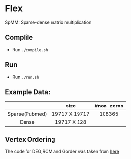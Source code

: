 # Flex
SpMM: Sparse-dense matrix multiplication

## Complile
- Run `./compile.sh`


## Run
- Run `./run.sh`


## Example Data:
|                |      size     | #non-zeros |
|:--------------:|:-------------:|:----------:|
| Sparse(Pubmed) | 19717 X 19717 |   108365   |
|      Dense     |  19717 X 128  |            |


## Vertex Ordering
The code for DEG,RCM and Gorder was taken from [here](https://github.com/lecfab/rescience-gorder)

